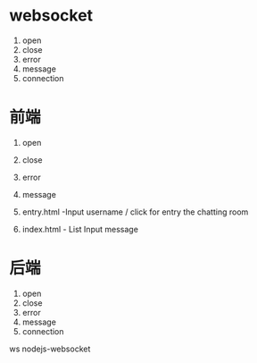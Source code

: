 # websocket
1. open
2. close
3. error
4. message
5. connection

# 前端
1. open
2. close
3. error
4. message

1. entry.html -Input username / click for entry the chatting room
2. index.html - List Input message

# 后端
1. open
2. close
3. error
4. message
5. connection

ws nodejs-websocket
